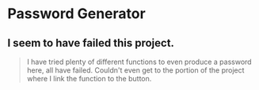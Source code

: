 # Password Generator

## I seem to have failed this project. 
>I have tried plenty of different functions to even produce a password here, all have failed. Couldn't even get to the portion of the project where I link the function to the button.
